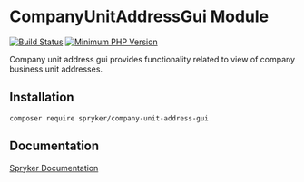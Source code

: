 # CompanyUnitAddressGui Module
[![Build Status](https://travis-ci.org/spryker/company-unit-address-gui.svg)](https://travis-ci.org/spryker/company-unit-address-gui)
[![Minimum PHP Version](https://img.shields.io/badge/php-%3E%3D%207.3-8892BF.svg)](https://php.net/)

Company unit address gui provides functionality related to view of company business unit addresses.

## Installation

```
composer require spryker/company-unit-address-gui
```

## Documentation

[Spryker Documentation](https://academy.spryker.com/developing_with_spryker/module_guide/modules.html)
